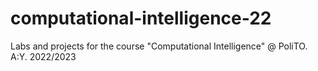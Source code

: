 # computational-intelligence-22
Labs and projects for the course "Computational Intelligence" @ PoliTO. A:Y. 2022/2023
